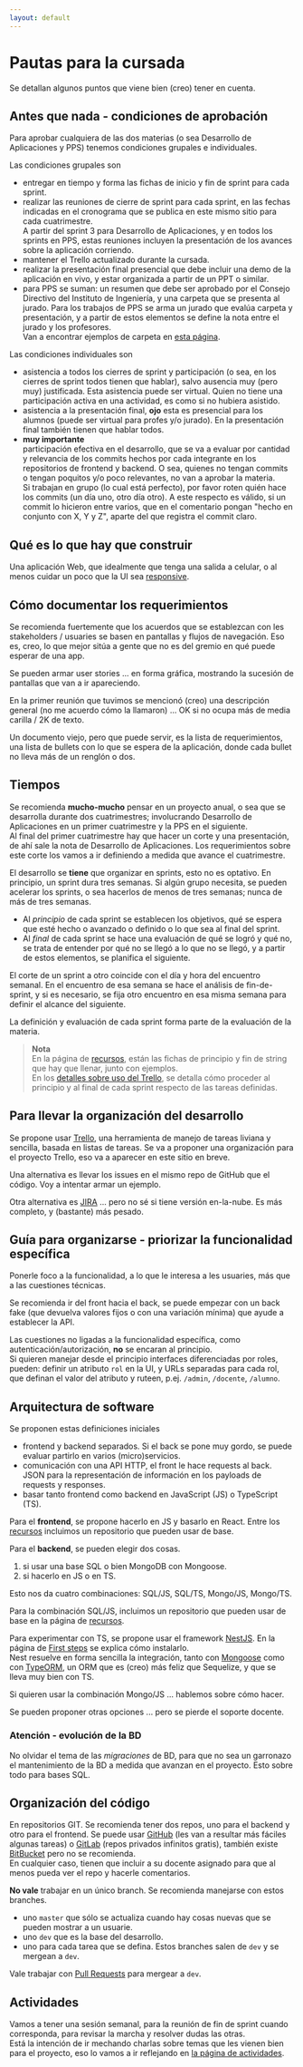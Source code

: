 ```yaml
---
layout: default
---
```


# Pautas para la cursada

Se detallan algunos puntos que viene bien (creo) tener en cuenta.


## Antes que nada - condiciones de aprobación
Para aprobar cualquiera de las dos materias (o sea Desarrollo de Aplicaciones y PPS) tenemos condiciones grupales e individuales.

Las condiciones grupales son
- entregar en tiempo y forma las fichas de inicio y fin de sprint para cada sprint.
- realizar las reuniones de cierre de sprint para cada sprint, en las fechas indicadas en el cronograma que se publica en este mismo sitio para cada cuatrimestre. <br/> A partir del sprint 3 para Desarrollo de Aplicaciones, y en todos los sprints en PPS, estas reuniones incluyen la presentación de los avances sobre la aplicación corriendo.
- mantener el Trello actualizado durante la cursada.
- realizar la presentación final presencial que debe incluir una demo de la aplicación en vivo, y estar organizada a partir de un PPT o similar.
- para PPS se suman: un resumen que debe ser aprobado por el Consejo Directivo del Instituto de Ingeniería, y una carpeta que se presenta al jurado. Para los trabajos de PPS se arma un jurado que evalúa carpeta y presentación, y a partir de estos elementos se define la nota entre el jurado y los profesores. <br/> Van a encontrar ejemplos de carpeta en [esta página](./pautas-para-la-carpeta).

Las condiciones individuales son
- asistencia a todos los cierres de sprint y participación (o sea, en los cierres de sprint todos tienen que hablar), salvo ausencia muy (pero muy) justificada. Esta asistencia puede ser virtual. Quien no tiene una participación activa en una actividad, es como si no hubiera asistido.
- asistencia a la presentación final, **ojo** esta es presencial para los alumnos (puede ser virtual para profes y/o jurado). En la presentación final también tienen que hablar todos.
- **muy importante** <br> participación efectiva en el desarrollo, que se va a evaluar por cantidad y relevancia de los commits hechos por cada integrante en los repositorios de frontend y backend. O sea, quienes no tengan commits o tengan poquitos y/o poco relevantes, no van a aprobar la materia. <br/> Si trabajan en grupo (lo cual está perfecto), por favor roten quién hace los commits (un día uno, otro día otro). A este respecto es válido, si un commit lo hicieron entre varios, que en el comentario pongan "hecho en conjunto con X, Y y Z", aparte del que registra el commit claro.




## Qué es lo que hay que construir
Una aplicación Web, que idealmente que tenga una salida a celular, o al menos cuidar un poco que la UI sea [responsive](https://www.w3schools.com/css/css_rwd_intro.asp).


## Cómo documentar los requerimientos
Se recomienda fuertemente que los acuerdos que se establezcan con les stakeholders / usuaries se basen en pantallas y flujos de navegación. Eso es, creo, lo que mejor sitúa a gente que no es del gremio en qué puede esperar de una app.

Se pueden armar user stories ... en forma gráfica, mostrando la sucesión de pantallas que van a ir apareciendo.

En la primer reunión que tuvimos se mencionó (creo) una descripción general (no me acuerdo cómo la llamaron) ... OK si no ocupa más de media carilla / 2K de texto.

Un documento viejo, pero que puede servir, es la lista de requerimientos, una lista de bullets con lo que se espera de la aplicación, donde cada bullet no lleva más de un renglón o dos.


## Tiempos
Se recomienda **mucho-mucho** pensar en un proyecto anual, o sea que se desarrolla durante dos cuatrimestres; involucrando Desarrollo de Aplicaciones en un primer cuatrimestre y la PPS en el siguiente.  
Al final del primer cuatrimestre hay que hacer un corte y una presentación, de ahí sale la nota de Desarrollo de Aplicaciones. Los requerimientos sobre este corte los vamos a ir definiendo a medida que avance el cuatrimestre.

El desarrollo se **tiene** que organizar en sprints, esto no es optativo. 
En principio, un sprint dura tres semanas. Si algún grupo necesita, se pueden acelerar los sprints, o sea hacerlos de menos de tres semanas; nunca de más de tres semanas.  
- Al _principio_ de cada sprint se establecen los objetivos, qué se espera que esté hecho o avanzado o definido o lo que sea al final del sprint.
- Al _final_ de cada sprint se hace una evaluación de qué se logró y qué no, se trata de entender por qué no se llegó a lo que no se llegó, y a partir de estos elementos, se planifica el siguiente.

El corte de un sprint a otro coincide con el día y hora del encuentro semanal. En el encuentro de esa semana se hace el análisis de fin-de-sprint, y si es necesario, se fija otro encuentro en esa misma semana para definir el alcance del siguiente.

La definición y evaluación de cada sprint forma parte de la evaluación de la materia.

> **Nota**  
En la página de [recursos](./recursos/recursos-index), están las fichas de principio y fin de string que hay que llenar, junto con ejemplos.  
En los [detalles sobre uso del Trello](./recursos/trello), se detalla cómo proceder al principio y al final de cada sprint respecto de las tareas definidas.

## Para llevar la organización del desarrollo
Se propone usar [Trello](https://trello.com/), una herramienta de manejo de tareas liviana y sencilla, basada en listas de tareas.
Se va a proponer una organización para el proyecto Trello, eso va a aparecer en este sitio en breve.

Una alternativa es llevar los issues en el mismo repo de GitHub que el código. Voy a intentar armar un ejemplo.

Otra alternativa es [JIRA](https://www.atlassian.com/es/software/jira) ... pero no sé si tiene versión en-la-nube. Es más completo, y (bastante) más pesado.


## Guía para organizarse - priorizar la funcionalidad específica
Ponerle foco a la funcionalidad, a lo que le interesa a les usuaries, más que a las cuestiones técnicas.

Se recomienda ir del front hacia el back, se puede empezar con un back fake (que devuelva valores fijos o con una variación mínima) que ayude a establecer la API. 

Las cuestiones no ligadas a la funcionalidad específica, como autenticación/autorización, **no** se encaran al principio.  
Si quieren manejar desde el principio interfaces diferenciadas por roles, pueden: definir un atributo `rol` en la UI, y URLs separadas para cada rol, que definan el valor del atributo y ruteen, p.ej. `/admin`, `/docente`, `/alumno`.


## Arquitectura de software
Se proponen estas definiciones iniciales
- frontend y backend separados. Si el back se pone muy gordo, se puede evaluar partirlo en varios (micro)servicios.
- comunicación con una API HTTP, el front le hace requests al back. JSON para la representación de información en los payloads de requests y responses.
- basar tanto frontend como backend en JavaScript (JS) o TypeScript (TS).

Para el **frontend**, se propone hacerlo en JS y basarlo en React. Entre los [recursos](./recursos) incluimos un repositorio que pueden usar de base.

Para el **backend**, se pueden elegir dos cosas.
1. si usar una base SQL o bien MongoDB con Mongoose.
1. si hacerlo en JS o en TS.

Esto nos da cuatro combinaciones: SQL/JS, SQL/TS, Mongo/JS, Mongo/TS.

Para la combinación SQL/JS, incluimos un repositorio que pueden usar de base en la página de [recursos](./recursos).

Para experimentar con TS, se propone usar el framework [NestJS](https://nestjs.com/). En la página de [First steps](https://docs.nestjs.com/first-steps) se explica cómo instalarlo.   
Nest resuelve en forma sencilla la integración, tanto con [Mongoose](https://docs.nestjs.com/techniques/mongodb) como con [TypeORM](https://docs.nestjs.com/techniques/database), un ORM que es (creo) más feliz que Sequelize, y que se lleva muy bien con TS.

Si quieren usar la combinación Mongo/JS ... hablemos sobre cómo hacer.

Se pueden proponer otras opciones ... pero se pierde el soporte docente.


### Atención - evolución de la BD
No olvidar el tema de las _migraciones_ de BD, para que no sea un garronazo el mantenimiento de la BD a medida que avanzan en el proyecto. Esto sobre todo para bases SQL.


## Organización del código
En repositorios GIT. Se recomienda tener dos repos, uno para el backend y otro para el frontend. Se puede usar [GitHub](https://github.com/) (les van a resultar más fáciles algunas tareas) o [GitLab](https://gitlab.com/) (repos privados infinitos gratis), también existe [BitBucket](https://bitbucket.org/product) pero no se recomienda.  
En cualquier caso, tienen que incluir a su docente asignado para que al menos pueda ver el repo y hacerle comentarios.

**No vale** trabajar en un único branch. Se recomienda manejarse con estos branches.
- uno `master` que sólo se actualiza cuando hay cosas nuevas que se pueden mostrar a un usuarie.
- uno `dev` que es la base del desarrollo.
- uno para cada tarea que se defina. Estos branches salen de `dev` y se mergean a `dev`.

Vale trabajar con [Pull Requests](https://yangsu.github.io/pull-request-tutorial/) para mergear a `dev`. 


## Actividades
Vamos a tener una sesión semanal, para la reunión de fin de sprint cuando corresponda, para revisar la marcha y resolver dudas las otras.  
Está la intención de ir mechando charlas sobre temas que les vienen bien para el proyecto, eso lo vamos a ir reflejando en [la página de actividades](./actividades).
